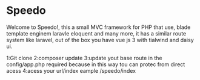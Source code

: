 # Speedo
Welcome to Speedo!, this a small MVC framework for PHP that use, blade template enginem laravle eloquent and many more, it has a similar route system like laravel, out of the box you have vue js 3 with tialwind and daisy ui.

1:Git clone
2:composer update
3:update yout base route in the config/app.php required because in this way tou can protec from direct acess
4:acess your url/index eample /speedo/index
